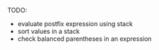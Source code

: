 TODO:

- evaluate postfix expression using stack
- sort values in a stack
- check balanced parentheses in an expression